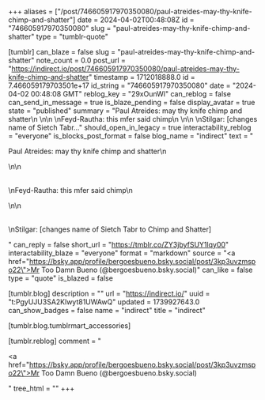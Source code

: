 +++
aliases = ["/post/746605917970350080/paul-atreides-may-thy-knife-chimp-and-shatter"]
date = 2024-04-02T00:48:08Z
id = "746605917970350080"
slug = "paul-atreides-may-thy-knife-chimp-and-shatter"
type = "tumblr-quote"

[tumblr]
can_blaze = false
slug = "paul-atreides-may-thy-knife-chimp-and-shatter"
note_count = 0.0
post_url = "https://indirect.io/post/746605917970350080/paul-atreides-may-thy-knife-chimp-and-shatter"
timestamp = 1712018888.0
id = 7.466059179703501e+17
id_string = "746605917970350080"
date = "2024-04-02 00:48:08 GMT"
reblog_key = "29xOunWl"
can_reblog = false
can_send_in_message = true
is_blaze_pending = false
display_avatar = true
state = "published"
summary = "Paul Atreides: may thy knife chimp and shatter\n \n\n \nFeyd-Rautha: this mfer said chimp\n \n\n \nStilgar: [changes name of Sietch Tabr..."
should_open_in_legacy = true
interactability_reblog = "everyone"
is_blocks_post_format = false
blog_name = "indirect"
text = "<p>Paul Atreides: may thy knife chimp and shatter\n<br/></p>\n\n<p><br/>\nFeyd-Rautha: this mfer said chimp\n<br/></p>\n\n<p><br/>\nStilgar: [changes name of Sietch Tabr to Chimp and Shatter]</p>"
can_reply = false
short_url = "https://tmblr.co/ZY3jbyfSUY1lqy00"
interactability_blaze = "everyone"
format = "markdown"
source = "<a href=\"https://bsky.app/profile/bergoesbueno.bsky.social/post/3kp3uvzmspo22\">Mr Too Damn Bueno (@bergoesbueno.bsky.social)</a>"
can_like = false
type = "quote"
is_blazed = false

[tumblr.blog]
description = ""
url = "https://indirect.io/"
uuid = "t:PgyUJU3SA2Klwyt81UWAwQ"
updated = 1739927643.0
can_show_badges = false
name = "indirect"
title = "indirect"

[tumblr.blog.tumblrmart_accessories]

[tumblr.reblog]
comment = "<p><a href=\"https://bsky.app/profile/bergoesbueno.bsky.social/post/3kp3uvzmspo22\">Mr Too Damn Bueno (@bergoesbueno.bsky.social)</a></p>"
tree_html = ""
+++
